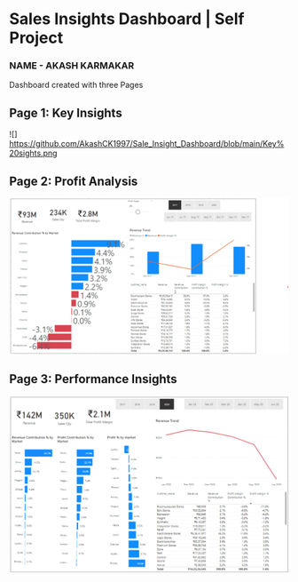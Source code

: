 # Sales Insights Dashboard | Self Project   

### NAME - AKASH KARMAKAR

Dashboard created with three Pages

## Page 1: Key Insights

![]
https://github.com/AkashCK1997/Sale_Insight_Dashboard/blob/main/Key%20sights.png

## Page 2: Profit Analysis

![](https://github.com/sonugahoi/sales_inghts_dashboard/blob/be0e505a4797f6ec0b491f3532ccc30234fcfde6/IMAGES/Performance%20Insights.png)

## Page 3: Performance Insights

![](https://github.com/sonugahoi/sales_inghts_dashboard/blob/be0e505a4797f6ec0b491f3532ccc30234fcfde6/IMAGES/Profit%20Analysis.png)
